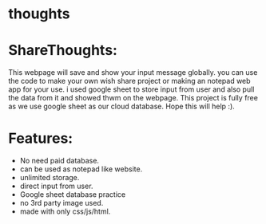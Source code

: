 # thoughts
# ShareThoughts:

This webpage will save and show your input message globally. you can use the code to make your own wish share project or making an notepad web app for your use. i used google sheet to store input from user and also pull the data from it and showed thwm on the webpage. This project is fully free as we use google sheet as our cloud database. Hope this will help :).

# Features:

- No need paid database.
- can be used as notepad like website.
- unlimited storage.
- direct input from user.
- Google sheet database practice
- no 3rd party image used.
- made with only css/js/html.
